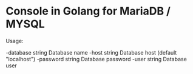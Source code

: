 # Console in Golang for MariaDB / MYSQL

Usage:

  -database string
        Database name
  -host string
        Database host (default "localhost")
  -password string
        Database password
  -user string
        Database user
